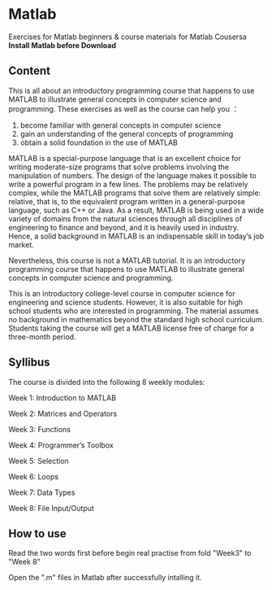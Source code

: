 # Matlab
Exercises for Matlab beginners &amp; course materials for Matlab Cousersa **Install Matlab before Download** 



## Content

This is all about an introductory programming course that happens to use MATLAB to illustrate general concepts in computer science and programming. These exercises as well as the course can help you ：

1. become familiar with general concepts in computer science
2. gain an understanding of the general concepts of programming
3. obtain a solid foundation in the use of MATLAB

MATLAB is a special-purpose language that is an excellent choice for writing moderate-size programs that solve problems involving the manipulation of numbers. The design of the language makes it possible to write a powerful program in a few lines. The problems may be relatively complex, while the MATLAB programs that solve them are relatively simple: relative, that is, to the equivalent program written in a general-purpose language, such as C++ or Java. As a result, MATLAB is being used in a wide variety of domains from the natural sciences through all disciplines of engineering to finance and beyond, and it is heavily used in industry. Hence, a solid background in MATLAB is an indispensable skill in today’s job market.

Nevertheless, this course is not a MATLAB tutorial. It is an introductory programming course that happens to use MATLAB to illustrate general concepts in computer science and programming. 

This is an introductory college-level course in computer science for engineering and science students. However, it is also suitable for high school students who are interested in programming. The material assumes no background in mathematics beyond the standard high school curriculum. Students taking the course will get a MATLAB license free of charge for a three-month period. 



## Syllibus 

The course is divided into the following 8 weekly modules:

Week 1: Introduction to MATLAB

Week 2: Matrices and Operators

Week 3: Functions

Week 4: Programmer’s Toolbox

Week 5: Selection

Week 6: Loops

Week 7: Data Types

Week 8: File Input/Output



## How to use

Read the two words first before begin real practise  from fold "Week3" to "Week 8"

Open the ".m" files in Matlab after successfully intalling it.